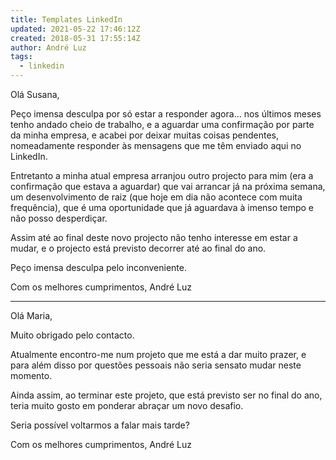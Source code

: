 ```yaml
---
title: Templates LinkedIn
updated: 2021-05-22 17:46:12Z
created: 2018-05-31 17:55:14Z
author: André Luz
tags:
  - linkedin
---
```


Olá Susana,

Peço imensa desculpa por só estar a responder agora... nos últimos meses tenho andado cheio de trabalho, e a aguardar uma confirmação por parte da minha empresa, e acabei por deixar muitas coisas pendentes, nomeadamente responder às mensagens que me têm enviado aqui no LinkedIn.

Entretanto a minha atual empresa arranjou outro projecto para mim (era a confirmação que estava a aguardar) que vai arrancar já na próxima semana, um desenvolvimento de raiz (que hoje em dia não acontece com muita frequência), que é uma oportunidade que já aguardava à imenso tempo e não posso desperdiçar.

Assim até ao final deste novo projecto não tenho interesse em estar a mudar, e o projecto está previsto decorrer até ao final do ano.

Peço imensa desculpa pelo inconveniente.

Com os melhores cumprimentos,
André Luz

* * *

Olá Maria,

Muito obrigado pelo contacto.

Atualmente encontro-me num projeto que me está a dar muito prazer, e para além disso por questões pessoais não seria sensato mudar neste momento.

Ainda assim, ao terminar este projeto, que está previsto ser no final do ano, teria muito gosto em ponderar abraçar um novo desafio.

Seria possível voltarmos a falar mais tarde?

Com os melhores cumprimentos,
André Luz